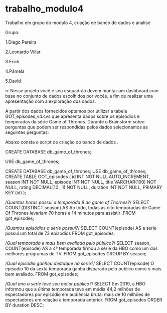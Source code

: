 # trabalho_modulo4
Trabalho em grupo do modulo 4, criação de banco de dados e analise 

Grupo:

1.Diego Pereira

2.Leonardo Villar

3.Erick 

4.Pâmela

5.David


⇨ Nesse projeto você e seu esquadrão devem montar um dashboard com base no conjunto de dados escolhidos por vocês, a fim de realizar uma apresentação com a exploração dos dados.


A partir dos dados fornecidos optamos por utilizar a tabela GOT_episodes_v4.cvs que apresenta dados sobre os episódios e temporadas da série Game of Thrones. Durante o Brainstorm sobre perguntas que podem ser respondidas pelos dados selecionamos as seguintes perguntas:









Abaixo consta o script de criação do banco de dados .

CREATE DATABASE db_game_of_thrones;

USE db_game_of_thrones;

CREATE DATABASE db_game_of_thrones;
USE db_game_of_thrones;
CREATE TABLE GOT_episodes (
    id INT NOT NULL AUTO_INCREMENT,
    season INT NOT NULL,
    episode INT NOT NULL,
    title VARCHAR(100) NOT NULL,
    rating DECIMAL(10 , 1) NOT NULL,
    duration INT NOT NULL,
    PRIMARY KEY (id)
);





/*Quantas horas possui a temporada 8 de game of Thornes?*/
SELECT COUNT(DISTINCT season) AS Ao todo, todas as oito temporadas de Game Of Thrones levariam 70 horas e 14 minutos para assistir .FROM got_episodes;

/*Quantos episódios a série possuí?*/
SELECT COUNT(episode) AS a serie possui um total de 73 episodios FROM got_episodes;

/*Qual temporada e mais bem avaliada pelo público?*/
SELECT season, COUNT(episode) AS a 4ª temporada firmou a série da HBO como um dos melhores programas de TV. FROM got_episodes GROUP BY season;

/*Qual episódio ganhou destaque na série?*/
SELECT COUNT(episode) O episodio 10 da sexta temporada ganha disparado pelo publico como o mais bem avaliado. FROM got_episodes;


/*Qual ano a serie teve seu maior publico?*/
SELECT Em 2019, a HBO informou que a última temporada teve em média 44,2 milhões de espectadores por episódio em audiência bruta: mais de 10 milhões de espectadores em relação à temporada anterior. FROM got_episodes ORDER BY duration DESC;
